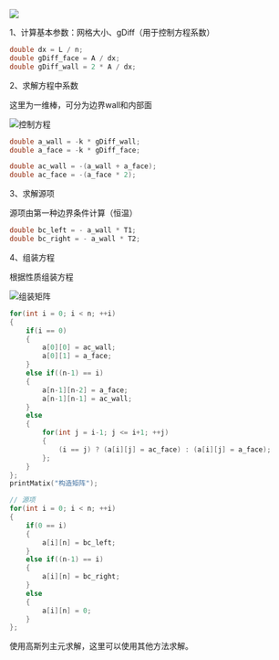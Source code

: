 ![](https://test-123456-md-images.oss-cn-beijing.aliyuncs.com/img/20230504161149.png)


1、计算基本参数：网格大小、gDiff（用于控制方程系数）

```c++
double dx = L / n;
double gDiff_face = A / dx;
double gDiff_wall = 2 * A / dx;
```

2、求解方程中系数

这里为一维棒，可分为边界wall和内部面

![控制方程](https://test-123456-md-images.oss-cn-beijing.aliyuncs.com/img/20230504161425.png)

```c++
double a_wall = -k * gDiff_wall;
double a_face = -k * gDiff_face;

double ac_wall = -(a_wall + a_face);
double ac_face = -(a_face * 2);
```

3、求解源项

源项由第一种边界条件计算（恒温）

```c++
double bc_left = - a_wall * T1;
double bc_right = - a_wall * T2;
```

4、组装方程

根据性质组装方程

![组装矩阵](https://test-123456-md-images.oss-cn-beijing.aliyuncs.com/img/20230504162225.png)

```c++
for(int i = 0; i < n; ++i)
{
    if(i == 0)
    {
        a[0][0] = ac_wall;
        a[0][1] = a_face;
    }
    else if((n-1) == i)
    {
        a[n-1][n-2] = a_face;
        a[n-1][n-1] = ac_wall;
    }
    else
    {
        for(int j = i-1; j <= i+1; ++j)
        {
            (i == j) ? (a[i][j] = ac_face) : (a[i][j] = a_face);
        };
    }
};
printMatix("构造矩阵");

// 源项
for(int i = 0; i < n; ++i)
{
    if(0 == i)
    {
        a[i][n] = bc_left;
    }
    else if((n-1) == i)
    {
        a[i][n] = bc_right;
    }
    else
    {
        a[i][n] = 0;
    }
};
```

使用高斯列主元求解，这里可以使用其他方法求解。